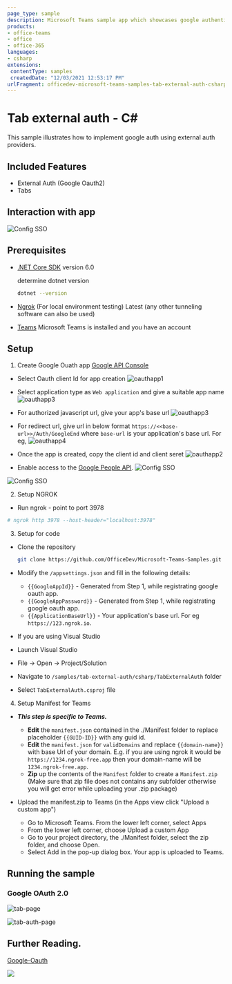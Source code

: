 ```yaml
---
page_type: sample
description: Microsoft Teams sample app which showcases google authentication using external auth providers.
products:
- office-teams
- office
- office-365
languages:
- csharp
extensions:
 contentType: samples
 createdDate: "12/03/2021 12:53:17 PM"
urlFragment: officedev-microsoft-teams-samples-tab-external-auth-csharp
---
```

# Tab external auth - C#

This sample illustrates how to implement google auth using external auth providers.

## Included Features
* External Auth (Google Oauth2)
* Tabs

## Interaction with app

![Config SSO](Images/tab-external-auth-app.gif)

## Prerequisites

- [.NET Core SDK](https://dotnet.microsoft.com/download) version 6.0

  determine dotnet version
  ```bash
  dotnet --version
  ```
- [Ngrok](https://ngrok.com/download) (For local environment testing) Latest (any other tunneling software can also be used)
  
- [Teams](https://teams.microsoft.com) Microsoft Teams is installed and you have an account

## Setup

1. Create Google Ouath app [Google API Console](https://console.developers.google.com/)
 - Select Oauth client Id for app creation
 ![oauthapp1](Images/oauthapp1.png)

 - Select application type as `Web application` and give a suitable app name
 ![oauthapp3](Images/oauthapp3.png)

 - For authorized javascript url, give your app's base url
 ![oauthapp3](Images/oauthapp3.png)

 - For redirect url, give url in below format `https://<<base-url>>/Auth/GoogleEnd` where `base-url` is your application's base url. For eg,
 ![oauthapp4](Images/oauthapp4.png)

 - Once the app is created, copy the client id and client seret
 ![oauthapp2](Images/oauthapp2.png)

 - Enable access to the [Google People API](https://developers.google.com/people/).
 ![Config SSO](Images/peopleapi1.png)

  ![Config SSO](Images/peopleapi2.png)

2. Setup NGROK
- Run ngrok - point to port 3978

```bash
# ngrok http 3978 --host-header="localhost:3978"
```

3. Setup for code

- Clone the repository

    ```bash
    git clone https://github.com/OfficeDev/Microsoft-Teams-Samples.git
    ```

- Modify the `/appsettings.json` and fill in the following details:
  - `{{GoogleAppId}}` - Generated from Step 1, while registrating google oauth app.
  - `{{GoogleAppPassword}}` - Generated from Step 1, while registrating google oauth app.
  - `{{ApplicationBaseUrl}}` - Your application's base url. For eg `https://123.ngrok.io`.


 - If you are using Visual Studio
  - Launch Visual Studio
  - File -> Open -> Project/Solution
  - Navigate to `/samples/tab-external-auth/csharp/TabExternalAuth` folder
  - Select `TabExternalAuth.csproj` file


4. Setup Manifest for Teams
- __*This step is specific to Teams.*__
    - **Edit** the `manifest.json` contained in the ./Manifest folder to replace placeholder `{{GUID-ID}}` with any guid id.
    - **Edit** the `manifest.json` for `validDomains` and replace `{{domain-name}}` with base Url of your domain. E.g. if you are using ngrok it would be `https://1234.ngrok-free.app` then your domain-name will be `1234.ngrok-free.app`.
    - **Zip** up the contents of the `Manifest` folder to create a `Manifest.zip`  (Make sure that zip file does not contains any subfolder otherwise you will get error while uploading your .zip package)

- Upload the manifest.zip to Teams (in the Apps view click "Upload a custom app")
   - Go to Microsoft Teams. From the lower left corner, select Apps
   - From the lower left corner, choose Upload a custom App
   - Go to your project directory, the ./Manifest folder, select the zip folder, and choose Open.
   - Select Add in the pop-up dialog box. Your app is uploaded to Teams.
    
## Running the sample

### Google OAuth 2.0

![tab-page](Images/tab.png)

![tab-auth-page](Images/tab1.png)

## Further Reading.
[Google-Oauth](https://learn.microsoft.com/microsoftteams/platform/tabs/how-to/authentication/auth-oauth-provider#add-authentication-to-external-browsers)



<img src="https://pnptelemetry.azurewebsites.net/microsoft-teams-samples/samples/tab-external-auth-csharp" />